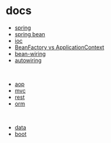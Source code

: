 # docs
* [spring](spring.md)
* [spring bean](spring-bean.md)
* [ioc](ioc.md)
* [BeanFactory vs ApplicationContext](beanfactory-vs-applicationcontext.md)
* [bean-wiring](bean-wiring.md)
* [autowiring](autowiring.md)

<br/>

* [aop](aop.md)
* [mvc](mvc.md)
* [rest](rest.md)
* [orm](orm.md)

<br/>

* [data](../examples/spring-data)
* [boot](../examples/spring-boot-web)
